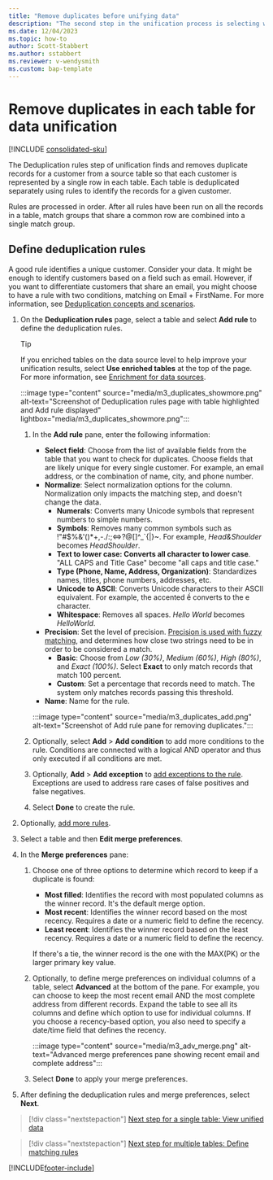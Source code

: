 ```yaml
---
title: "Remove duplicates before unifying data"
description: "The second step in the unification process is selecting which record to keep when duplicates are found."
ms.date: 12/04/2023
ms.topic: how-to
author: Scott-Stabbert
ms.author: sstabbert
ms.reviewer: v-wendysmith
ms.custom: bap-template
---
```


# Remove duplicates in each table for data unification

[!INCLUDE [consolidated-sku](./includes/consolidated-sku.md)]

The Deduplication rules step of unification finds and removes duplicate records for a customer from a source table so that each customer is represented by a single row in each table. Each table is deduplicated separately using rules to identify the records for a given customer.

Rules are processed in order.  After all rules have been run on all the records in a table, match groups that share a common row are combined into a single match group.

## Define deduplication rules

A good rule identifies a unique customer. Consider your data. It might be enough to identify customers based on a field such as email. However, if you want to differentiate customers that share an email, you might choose to have a rule with two conditions, matching on Email + FirstName. For more information, see [Deduplication concepts and scenarios](data-unification-concepts-deduplication.md).

1. On the **Deduplication rules** page, select a table and select **Add rule** to define the deduplication rules.

   > [!TIP]
   > If you enriched tables on the data source level to help improve your unification results, select **Use enriched tables** at the top of the page. For more information, see [Enrichment for data sources](data-sources-enrichment.md).

   :::image type="content" source="media/m3_duplicates_showmore.png" alt-text="Screenshot of Deduplication rules page with table highlighted and Add rule displayed"  lightbox="media/m3_duplicates_showmore.png":::

   1. In the **Add rule** pane, enter the following information:
      - **Select field**: Choose from the list of available fields from the table that you want to check for duplicates. Choose fields that are likely unique for every single customer. For example, an email address, or the combination of name, city, and phone number.
      - **Normalize**: Select normalization options for the column. Normalization only impacts the matching step, and doesn't change the data.
        - **Numerals**: Converts many Unicode symbols that represent numbers to simple numbers.
        - **Symbols**: Removes many common symbols such as !"#$%&'()*+,-./:;<=>?@[\]^_`{|}~. For example, *Head&Shoulder* becomes *HeadShoulder*.
        - **Text to lower case: Converts all character to lower case**. "ALL CAPS and Title Case" become "all caps and title case."
        - **Type (Phone, Name, Address, Organization)**: Standardizes names, titles, phone numbers, addresses, etc.
        - **Unicode to ASCII**: Converts Unicode characters to their ASCII equivalent. For example, the accented ề converts to the e character.
        - **Whitespace**: Removes all spaces. *Hello   World* becomes *HelloWorld*.
      - **Precision**: Set the level of precision. [Precision is used with fuzzy matching](data-unification-dedup-fuzzy.md), and determines how close two strings need to be in order to be considered a match.
        - **Basic**: Choose from *Low (30%)*, *Medium (60%)*, *High (80%)*, and *Exact (100%)*. Select **Exact** to only match records that match 100 percent.
        - **Custom**: Set a percentage that records need to match. The system only matches records passing this threshold.
      - **Name**: Name for the rule.

      :::image type="content" source="media/m3_duplicates_add.png" alt-text="Screenshot of Add rule pane for removing duplicates.":::

   1. Optionally, select **Add** > **Add condition** to add more conditions to the rule. Conditions are connected with a logical AND operator and thus only executed if all conditions are met.

   1. Optionally, **Add** > **Add exception** to [add exceptions to the rule](data-unification-match-tables.md#add-exceptions-to-a-rule). Exceptions are used to address rare cases of false positives and false negatives.

   1. Select **Done** to create the rule.

1. Optionally, [add more rules](#define-deduplication-rules).

1. Select a table and then **Edit merge preferences**.

1. In the **Merge preferences** pane:
   1. Choose one of three options to determine which record to keep if a duplicate is found:
      - **Most filled**: Identifies the record with most populated columns as the winner record. It's the default merge option.
      - **Most recent**: Identifies the winner record based on the most recency. Requires a date or a numeric field to define the recency.
      - **Least recent**: Identifies the winner record based on the least recency. Requires a date or a numeric field to define the recency.

      If there's a tie, the winner record is the one with the MAX(PK) or the larger primary key value.

   1. Optionally, to define merge preferences on individual columns of a table, select **Advanced** at the bottom of the pane. For example, you can choose to keep the most recent email AND the most complete address from different records. Expand the table to see all its columns and define which option to use for individual columns. If you choose a recency-based option, you also need to specify a date/time field that defines the recency.

      :::image type="content" source="media/m3_adv_merge.png" alt-text="Advanced merge preferences pane showing recent email and complete address":::

   1. Select **Done** to apply your merge preferences.

1. After defining the deduplication rules and merge preferences, select **Next**.
  
> [!div class="nextstepaction"]
> [Next step for a single table: View unified data](data-unification-merge-tables.md)

> [!div class="nextstepaction"]
> [Next step for multiple tables: Define matching rules](data-unification-match-tables.md)

[!INCLUDE[footer-include](includes/footer-banner.md)]
